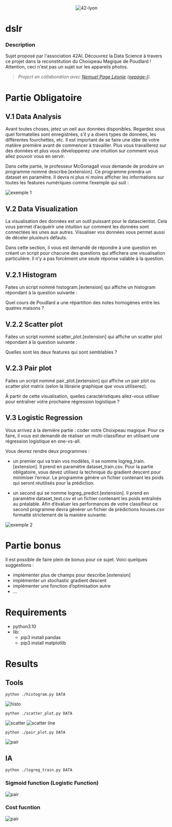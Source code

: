 <p align="center">
    <img alt="42-lyon" src="https://user-images.githubusercontent.com/45235527/106354618-6ec65a00-62f3-11eb-8688-ba9e0f4e77de.jpg" />
</p>

# dslr

<!-- <img alt="Note" src="https://user-images.githubusercontent.com/45235527/104627073-dc894980-5696-11eb-999d-e53798ea9ae4.png" width="250" height="200" /> -->

### <strong>Description</strong>

Sujet proposé par l'association 42AI. Découvrez la Data Science à travers ce projet dans la reconstitution du Choixpeau Magique de Poudlard ! Attention, ceci n'est pas un sujet sur les appareils photos.

> *Project en collaboration avec <a href="https://github.com/nemu69">Nemuel Page Léonie</a> (<a href="https://profile.intra.42.fr/users/nepage-l">nepage-l</a>).*

# Partie Obligatoire 

## V.1 Data Analysis

Avant toutes choses, jetez un oeil aux données disponibles. Regardez sous quel formatelles sont enregistrées, s’il y a divers types de données, les différentes fourchettes, etc. Il est important de se faire une idée de votre matière première avant de commencer à travailler. Plus vous travaillerez sur des données et plus vous développerez une intuition sur comment vous allez pouvoir vous en servir.

Dans cette partie, le professeur McGonagall vous demande de produire un programme nommé describe.[extension]. Ce programme prendra un dataset en paramètre. Il devra ni plus ni moins afficher les informations sur toutes les features numériques comme l’exemple qui suit :

![exemple 1](https://user-images.githubusercontent.com/45235527/140956374-bd39ca97-3633-44b2-b493-32e194b6c4dd.PNG)

## V.2  Data Visualization

La visualisation des données est un outil puissant pour le datascientist. Cela vous permet d’acquérir une intuition sur comment les données sont connectées les unes aux autres. Visualiser vos données vous permet aussi de déceler plusieurs défauts.

Dans cette section, il vous est demandé de répondre à une question en créant un script pour chacune des questions qui affichera une visualisation particulière. Il n’y a pas forcèment une seule réponse valable à la question.

## V.2.1  Histogram

Faites un script nommé histogram.[extension] qui affiche un histogram répondant à la question suivante :

Quel cours de Poudlard a une répartition des notes homogènes entre les quatres maisons ?

## V.2.2  Scatter plot

Faites un script nommé scatter_plot.[extension] qui affiche un scatter plot répondant à la question suivante :

Quelles sont les deux features qui sont semblables ?

## V.2.3  Pair plot

Faites un script nommé pair_plot.[extension] qui affiche un pair plot ou scatter plot matrix (selon la librairie graphique que vous utiliserez).

À partir de cette visualisation, quelles caractéristiques allez-vous utiliser pour entraîner votre prochaine régression logistique ?

## V.3  Logistic Regression

Vous arrivez à la dernière partie : coder votre Choixpeau magique. Pour ce faire, il vous est demandé de réaliser un multi-classifieur en utilisant une régression logistique en one-vs-all.

Vous devrez rendre deux programmes :

- un premier qui va train vos modèles, il se nomme logreg_train.[extension]. Il prend en paramètre dataset_train.csv. Pour la partie obligatoire, vous devez utilisez la technique du gradient descent pour minimiser l’erreur. Le programme génère un fichier contenant les poids qui seront réutilisés pour la prédiction.

- un second qui se nomme logreg_predict.[extension]. Il prend en paramètre dataset_test.csv et un fichier contenant les poids entraînés au préalable. Afin d’évaluer les performances de votre classifieur ce second programme devra génèrer un fichier de prédictions houses.csv formatté strictement de la manière suivante:

![exemple 2](https://user-images.githubusercontent.com/45235527/140956376-a3c95194-5fc6-45c6-a6c3-bb0c549b71b7.PNG)

# Partie bonus

Il est possible de faire plein de bonus pour ce sujet. Voici quelques suggestions :
- implémenter plus de champs pour describe.[extension]
- implémenter un stochastic gradient descent
- implémenter une fonction d’optimisation autre
- ...

# Requirements

- python3.10
- lib:
    - pip3 install pandas
    - pip3 install matplotlib

# Results

## Tools

 `python ./histogram.py DATA`

<img alt="histo" src="https://github.com/AcensJJ/dslr/blob/main/img/histogram.png">

`python ./scatter_plot.py DATA`
 
<img alt="scatter" src="https://github.com/AcensJJ/dslr/blob/main/img/all_scatter_plot.png">

<img alt="scatter line" src="https://github.com/AcensJJ/dslr/blob/main/img/result_scatter_plot.png">

`python ./pair_plot.py DATA`

<img alt="pair" src="https://github.com/AcensJJ/dslr/blob/main/img/pair_plot.png">

## IA

`python ./logreg_train.py DATA`

### Sigmoid function (Logistic Function)

<img alt="pair" src="https://github.com/AcensJJ/dslr/blob/main/img/log/sigmoid.png">

### Cost fucntion

<img alt="pair" src="https://github.com/AcensJJ/dslr/blob/main/img/log/cost.png">
